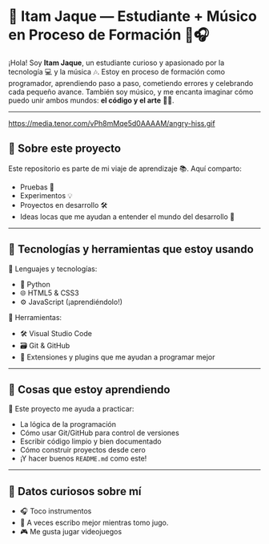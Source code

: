# 🌟 Itam Jaque — Estudiante + Músico en Proceso de Formación 🚀🎧

¡Hola! Soy **Itam Jaque**, un estudiante curioso y apasionado por la tecnología 💻 y la música 🎶. Estoy en proceso de formación como programador, aprendiendo paso a paso, cometiendo errores y celebrando cada pequeño avance. También soy músico, y me encanta imaginar cómo puedo unir ambos mundos: **el código y el arte** 🎨💾.

---
 https://media.tenor.com/vPh8mMqe5d0AAAAM/angry-hiss.gif
## 🧠 Sobre este proyecto

Este repositorio es parte de mi viaje de aprendizaje 📚. Aquí comparto:
- Pruebas 🧪
- Experimentos 💡
- Proyectos en desarrollo 🛠️
- Ideas locas que me ayudan a entender el mundo del desarrollo 💭

---

## 🧰 Tecnologías y herramientas que estoy usando

🔹 Lenguajes y tecnologías:
- 🐍 Python
- 🌐 HTML5 & CSS3
- ⚙️ JavaScript (¡aprendiéndolo!)

🔹 Herramientas:
- 🛠️ Visual Studio Code
- 🗃️ Git & GitHub
- 🧩 Extensiones y plugins que me ayudan a programar mejor

---

## 🚧 Cosas que estoy aprendiendo

🧪 Este proyecto me ayuda a practicar:
- La lógica de la programación
- Cómo usar Git/GitHub para control de versiones
- Escribir código limpio y bien documentado
- Cómo construir proyectos desde cero
- ¡Y hacer buenos `README.md` como este!

---

## 🎉 Datos curiosos sobre mí

- 🎧 Toco instrumentos
- 🧃 A veces escribo mejor mientras tomo jugo.
- 🎮 Me gusta jugar videojuegos 
